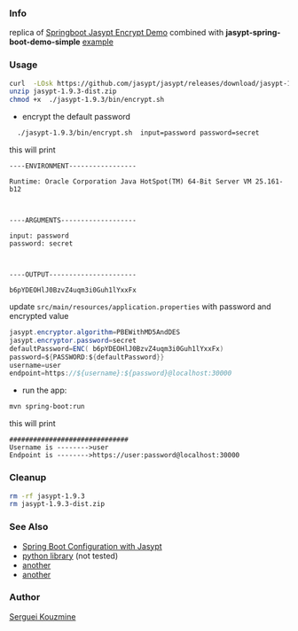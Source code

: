 ### Info
replica of
[Springboot Jasypt Encrypt Demo](https://github.com/techragesh/springboot-jasypt-encrypt-demo) combined with __jasypt-spring-boot-demo-simple__ [example](https://github.com/ulisesbocchio/jasypt-spring-boot-samples)
### Usage

```sh
curl  -LOsk https://github.com/jasypt/jasypt/releases/download/jasypt-1.9.3/jasypt-1.9.3-dist.zip
unzip jasypt-1.9.3-dist.zip
chmod +x  ./jasypt-1.9.3/bin/encrypt.sh

```
* encrypt the default password
```sh
  ./jasypt-1.9.3/bin/encrypt.sh  input=password password=secret
```
this will print
```text
----ENVIRONMENT-----------------

Runtime: Oracle Corporation Java HotSpot(TM) 64-Bit Server VM 25.161-b12



----ARGUMENTS-------------------

input: password
password: secret



----OUTPUT----------------------

b6pYDEOHlJ0BzvZ4uqm3i0Guh1lYxxFx
```
 update `src/main/resources/application.properties`
with password and encrypted value

```java
jasypt.encryptor.algorithm=PBEWithMD5AndDES
jasypt.encryptor.password=secret
defaultPassword=ENC( b6pYDEOHlJ0BzvZ4uqm3i0Guh1lYxxFx)
password=${PASSWORD:${defaultPassword}}
username=user
endpoint=https://${username}:${password}@localhost:30000
```

* run the app:
```sh
mvn spring-boot:run
```
this will print

```text
##############################
Username is -------->user
Endpoint is -------->https://user:password@localhost:30000

```
### Cleanup

```sh
rm -rf jasypt-1.9.3
rm jasypt-1.9.3-dist.zip

```
### See Also

  * [Spring Boot Configuration with Jasypt](https://www.baeldung.com/spring-boot-jasypt)
  * [python library](https://github.com/Telmediq/jasypt-2-python) (not tested)
  * [another](https://github.com/lemonprogis/python-jasypt)
  * [another](https://github.com/fareliner/jasypt4py)


### Author
[Serguei Kouzmine](kouzmine_serguei@yahoo.com)
